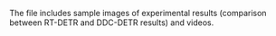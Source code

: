 The file includes sample images of experimental results (comparison between RT-DETR and DDC-DETR results) and videos.

